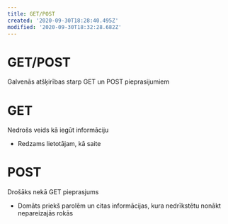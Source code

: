```yaml
---
title: GET/POST
created: '2020-09-30T18:28:40.495Z'
modified: '2020-09-30T18:32:28.682Z'
---
```


# GET/POST
Galvenās atšķirības starp GET un POST pieprasijumiem

# GET
Nedrošs veids kā iegūt informāciju
- Redzams lietotājam, kā saite

# POST
Drošāks nekā GET pieprasjums
- Domāts priekš parolēm un citas informācijas, kura nedrīkstētu nonākt nepareizajās rokās

